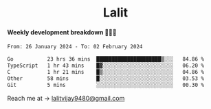 <h1 align="center">Lalit</h1>

#### Weekly development breakdown 👨🏻‍💻
<!--START_SECTION:waka-->

```txt
From: 26 January 2024 - To: 02 February 2024

Go           23 hrs 36 mins  █████████████████████▒░░░   84.86 %
TypeScript   1 hr 43 mins    █▓░░░░░░░░░░░░░░░░░░░░░░░   06.20 %
C            1 hr 21 mins    █▒░░░░░░░░░░░░░░░░░░░░░░░   04.86 %
Other        58 mins         █░░░░░░░░░░░░░░░░░░░░░░░░   03.53 %
Git          5 mins          ░░░░░░░░░░░░░░░░░░░░░░░░░   00.30 %
```

<!--END_SECTION:waka-->

Reach me at → lalitvijay9480@gmail.com
